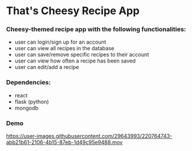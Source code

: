 # That's Cheesy Recipe App #

### Cheesy-themed recipe app with the following functionalities: ###
* user can login/sign up for an account 
* user can view all recipes in the database
* user can save/remove specific recipes to their account
* user can view how often a recipe has been saved
* user can edit/add a recipe

### Dependencies: ###
* react
* flask (python)
* mongodb

### Demo ###


https://user-images.githubusercontent.com/29643993/220764743-abb21b61-2106-4b15-87eb-1d49c95e9488.mov

